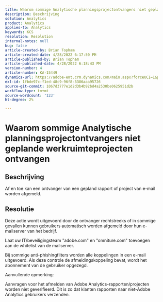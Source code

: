 ```yaml
---
title: Waarom sommige Analytische planningsprojectontvangers niet geplande werkruimteprojecten ontvangen
description: Beschrijving
solution: Analytics
product: Analytics
applies-to: Analytics
keywords: KCS
resolution: Resolution
internal-notes: null
bug: false
article-created-by: Brian Topham
article-created-date: 4/28/2022 6:17:50 PM
article-published-by: Brian Topham
article-published-date: 4/28/2022 6:18:43 PM
version-number: 4
article-number: KA-15449
dynamics-url: https://adobe-ent.crm.dynamics.com/main.aspx?forceUCI=1&pagetype=entityrecord&etn=knowledgearticle&id=9a1ed07d-1fc7-ec11-a7b6-0022480a1b03
exl-id: 1fbde97c-f1ed-48c9-96f8-3386aaa95726
source-git-commit: 1067d3777e1d2d3b4b92bd4a2530be0625951d2b
workflow-type: tm+mt
source-wordcount: '123'
ht-degree: 2%

---
```


# Waarom sommige Analytische planningsprojectontvangers niet geplande werkruimteprojecten ontvangen

## Beschrijving


Af en toe kan een ontvanger van een gepland rapport of project van e-mail worden afgemeld.


## Resolutie


Deze actie wordt uitgevoerd door de ontvanger rechtstreeks of in sommige gevallen kunnen gebruikers automatisch worden afgemeld door hun e-mailserver van het bedrijf.

Laat uw IT/beveiligingsteam &quot;adobe.com&quot; en &quot;omniture.com&quot; toevoegen aan de whitelist van de mailserver.

Bij sommige anti-phishingfilters worden alle koppelingen in een e-mail uitgevoerd. Als deze controle de afmeldingskoppeling bevat, wordt het abonnement van de gebruiker opgezegd.



Aanvullende opmerking:

Aanvragen voor het afmelden van Adobe Analytics-rapporten/projecten worden niet geverifieerd. Dit is zo dat klanten rapporten naar niet-Adobe Analytics gebruikers verzenden.
